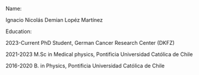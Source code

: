 Name:

Ignacio Nicolás Demian Lopéz Martínez

Education:

2023-Current PhD Student, German Cancer Research Center (DKFZ)

2021-2023 M.Sc in Medical physics, Pontificia Universidad Católica de Chile

2016-2020 B. in Physics, Pontificia Universidad Católica de Chile
